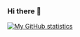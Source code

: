 ### Hi there 👋

<!--
**anirbanbasu/anirbanbasu** is a ✨ _special_ ✨ repository because its `README.md` (this file) appears on your GitHub profile.

Here are some ideas to get you started:

- 🔭 I’m currently working on ...
- 🌱 I’m currently learning ...
- 👯 I’m looking to collaborate on ...
- 🤔 I’m looking for help with ...
- 💬 Ask me about ...
- 📫 How to reach me: ...
- 😄 Pronouns: ...
- ⚡ Fun fact: ...
-->

[![My GitHub statistics](https://github-readme-stats.vercel.app/api?username=anirbanbasu&count_private=true&show_icons=true?&include_all_commits=true&show_owner=true&title_color=D08770&text_color=5E81AC&icon_color=A3BE8C&bg_color=FFFFFF&border_color=B48EAD&custom_title=My%20Github%20statistics)](https://github.com/anirbanbasu/github-readme-stats)
